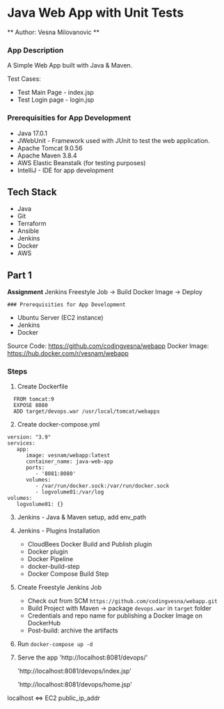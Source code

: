 # Java Web App with Unit Tests
** Author: Vesna Milovanovic **

### App Description
  A Simple Web App built with Java & Maven.
 
  Test Cases:
  - Test Main Page - index.jsp
  - Test Login page - login.jsp

### Prerequisities for App Development

 - Java 17.0.1
 - JWebUnit - Framework used with JUnit to test the web application.
 - Apache Tomcat 9.0.56
 - Apache Maven 3.8.4 
 - AWS Elastic Beanstalk (for testing purposes)
 - IntelliJ - IDE for app development
 
## Tech Stack
 - Java
 - Git
 - Terraform
 - Ansible
 - Jenkins
 - Docker
 - AWS
 
 ## Part 1
 **Assignment** Jenkins Freestyle Job -> Build Docker Image -> Deploy 
 
	### Prerequisities for App Development
   - Ubuntu Server (EC2 instance)
   - Jenkins
   - Docker
 
   Source Code: https://github.com/codingvesna/webapp
   Docker Image: https://hub.docker.com/r/vesnam/webapp
   
   ### Steps
  1. Create Dockerfile 
  ```
	FROM tomcat:9
	EXPOSE 8080
	ADD target/devops.war /usr/local/tomcat/webapps
 ```
  2. Create docker-compose.yml 
```
version: "3.9"
services:
   app:
      image: vesnam/webapp:latest
      container_name: java-web-app
      ports:
         - '8081:8080'
      volumes:
         - /var/run/docker.sock:/var/run/docker.sock
         - logvolume01:/var/log
volumes:
   logvolume01: {}
```
  
  3. Jenkins - Java & Maven setup, add env_path
  
  4. Jenkins - Plugins Installation 
     - CloudBees Docker Build and Publish plugin
	 - Docker plugin
	 - Docker Pipeline
	 - docker-build-step
	 - Docker Compose Build Step 
	 
  5. Create Freestyle Jenkins Job
     - Check out from SCM `https://github.com/codingvesna/webapp.git`
	 - Build Project with Maven -> package `devops.war` in `target` folder
	 - Credentials and repo name for publishing a Docker Image on DockerHub
	 - Post-build: archive the artifacts
	 
  6. Run `docker-compose up -d`
  
  7. Serve the app 
     'http://localhost:8081/devops/'
	 
     'http://localhost:8081/devops/index.jsp'
	 
	 'http://localhost:8081/devops/home.jsp'
	 
  localhost <=> EC2 public_ip_addr
 
